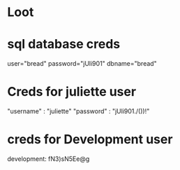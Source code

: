 # Loot
# sql database creds
user="bread"
password="jUli901"
dbname="bread"
# Creds for juliette user
"username" : "juliette"
 "password" : "jUli901./())!"
 # creds for Development user
 development: fN3)sN5Ee@g
 